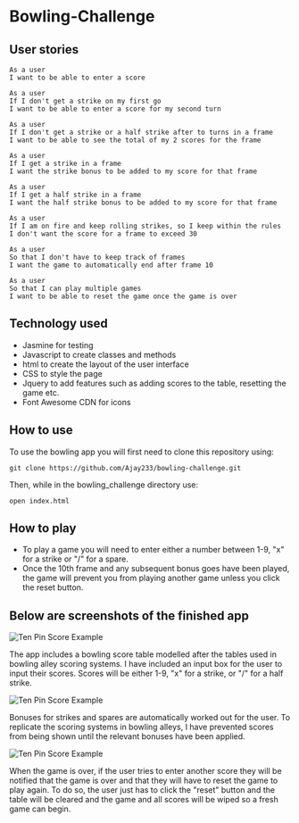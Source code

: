 # Bowling-Challenge

## User stories
```
As a user
I want to be able to enter a score

As a user
If I don't get a strike on my first go
I want to be able to enter a score for my second turn

As a user
If I don't get a strike or a half strike after to turns in a frame
I want to be able to see the total of my 2 scores for the frame

As a user
If I get a strike in a frame
I want the strike bonus to be added to my score for that frame

As a user
If I get a half strike in a frame
I want the half strike bonus to be added to my score for that frame

As a user
If I am on fire and keep rolling strikes, so I keep within the rules
I don't want the score for a frame to exceed 30

As a user
So that I don't have to keep track of frames
I want the game to automatically end after frame 10

As a user
So that I can play multiple games
I want to be able to reset the game once the game is over

```


## Technology used

- Jasmine for testing
- Javascript to create classes and methods
- html to create the layout of the user interface
- CSS to style the page
- Jquery to add features such as adding scores to the table, resetting the game etc.
- Font Awesome CDN for icons


## How to use
To use the bowling app you will first need to clone this repository using:

```
git clone https://github.com/Ajay233/bowling-challenge.git
```

Then, while in the bowling_challenge directory use:
```
open index.html
```


## How to play

- To play a game you will need to enter either a number between 1-9, "x" for a strike or "/" for a spare.
- Once the 10th frame and any subsequent bonus goes have been played, the game will prevent you from playing another game unless you click the reset button.


## Below are screenshots of the finished app

![Ten Pin Score Example](images/ready_to_begin.png)

The app includes a bowling score table modelled after the tables used in bowling alley scoring systems.  I have included an input box for the user to input their scores.  Scores will be either 1-9, "x" for a strike, or "/" for a half strike.


![Ten Pin Score Example](images/scoring.png)

Bonuses for strikes and spares are automatically worked out for the user.  To replicate the scoring systems in bowling alleys, I have prevented scores from being shown until the relevant bonuses have been applied.


![Ten Pin Score Example](images/Game_over.png)

When the game is over, if the user tries to enter another score they will be notified that the game is over and that they will have to reset the game to play again.  To do so, the user just has to click the "reset" button and the table will be cleared and the game and all scores will be wiped so a fresh game can begin.
